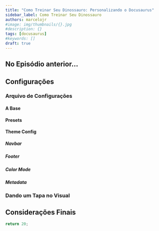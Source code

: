 ```yaml
---
title: "Como Treinar Seu Dinossauro: Personalizando o Docusaurus"
sidebar_label: Como Treinar Seu Dinossauro
authors: marcelojr
#image: img/thumbnails/{}.jpg
#description: {}
tags: [docusaurus]
#keywords: []
draft: true
---
```


## No Episódio anterior...

## Configurações

### Arquivo de Configurações

#### A Base

#### Presets

#### Theme Config

##### Navbar

##### Footer

##### Color Mode

##### Metadata

### Dando um Tapa no Visual

## Considerações Finais

<!-- truncate -->

```js
return 20;
```
